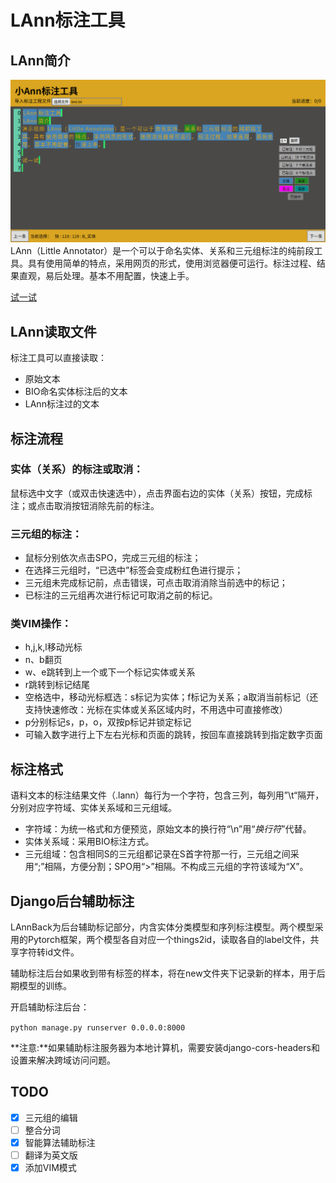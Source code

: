 # LAnn标注工具

## LAnn简介
![演示视频](https://github.com/Freeshman/LAnn/blob/master/example.gif)
LAnn（Little Annotator）是一个可以于命名实体、关系和三元组标注的纯前段工具。具有使用简单的特点，采用网页的形式，使用浏览器便可运行。标注过程、结果直观，易后处理。基本不用配置，快速上手。

[试一试](https://freeshman.github.io/LAnn/LittleAnn.html)

## LAnn读取文件
标注工具可以直接读取：
- 原始文本
- BIO命名实体标注后的文本
- LAnn标注过的文本
## 标注流程
### 实体（关系）的标注或取消：
鼠标选中文字（或双击快速选中），点击界面右边的实体（关系）按钮，完成标注；或点击取消按钮消除先前的标注。
### 三元组的标注：
- 鼠标分别依次点击SPO，完成三元组的标注；
- 在选择三元组时，“已选中”标签会变成粉红色进行提示；
- 三元组未完成标记前，点击错误，可点击取消消除当前选中的标记；
- 已标注的三元组再次进行标记可取消之前的标记。

### 类VIM操作：
- h,j,k,l移动光标
- n、b翻页
- w、e跳转到上一个或下一个标记实体或关系
- r跳转到标记结尾
- 空格选中，移动光标框选：s标记为实体；f标记为关系；a取消当前标记（还支持快速修改：光标在实体或关系区域内时，不用选中可直接修改）
- p分别标记s，p，o，双按p标记并锁定标记
- 可输入数字进行上下左右光标和页面的跳转，按回车直接跳转到指定数字页面
## 标注格式
语料文本的标注结果文件（.lann）每行为一个字符，包含三列，每列用”\t“隔开，分别对应字符域、实体关系域和三元组域。

- 字符域：为统一格式和方便预览，原始文本的换行符“\n”用“_换行符_”代替。
- 实体关系域：采用BIO标注方式。
- 三元组域：包含相同S的三元组都记录在S首字符那一行，三元组之间采用“;”相隔，方便分割；SPO用“>”相隔。不构成三元组的字符该域为“X”。
## Django后台辅助标注
LAnnBack为后台辅助标记部分，内含实体分类模型和序列标注模型。两个模型采用的Pytorch框架，两个模型各自对应一个things2id，读取各自的label文件，共享字符转id文件。

辅助标注后台如果收到带有标签的样本，将在new文件夹下记录新的样本，用于后期模型的训练。

开启辅助标注后台：

`python manage.py runserver 0.0.0.0:8000`

**注意:**如果辅助标注服务器为本地计算机，需要安装django-cors-headers和设置来解决跨域访问问题。

## TODO

- [x] 三元组的编辑
- [ ] 整合分词
- [x] 智能算法辅助标注
- [ ] 翻译为英文版
- [x] 添加VIM模式
